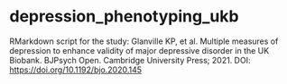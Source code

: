 # depression_phenotyping_ukb
RMarkdown script for the study: Glanville KP, et al. Multiple measures of depression to enhance validity of major depressive disorder in the UK Biobank. BJPsych Open. Cambridge University Press; 2021.
DOI: https://doi.org/10.1192/bjo.2020.145
